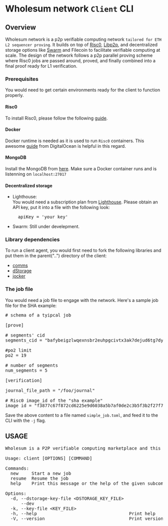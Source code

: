 
# Wholesum network `Client` CLI

## Overview

Wholesum network is a p2p verifiable computing network `tailored for ETH L2 sequencer proving`. It builds on top of [Risc0](https://risczero.com/), [Libp2p](https://libp2p.io), and decentralized storage options like [Swarm](https://ethswarm.org) and Filecoin to facilitate verifiable computing at scale. The design of the network follows a p2p parallel proving scheme where Risc0 jobs are passed around, proved, and finally combined into a final proof ready for L1 verification.

### Prerequisites

You would need to get certain environments ready for the client to function properly.

#### Risc0 

To install Risc0, please follow the following [guide](https://github.com/risc0/risc0?tab=readme-ov-file#getting-started).

#### Docker

Docker runtime is needed as it is used to run `Risc0` containers. This awesome [guide](https://www.digitalocean.com/community/tutorials/how-to-install-and-use-docker-on-ubuntu-20-04) from DigitalOcean is helpful in this regard.

#### MongoDB

Install the MongoDB from [here](https://www.mongodb.com/docs/manual/tutorial/install-mongodb-community-with-docker/). Make sure a Docker container runs and is listenning on `localhost:27017`

#### Decentralized storage

- Lighthouse:  
  You would need a subscription plan from [Lighthouse](https://docs.lighthouse.storage/lighthouse-1/quick-start). Please obtain an API key, put it into a file with the following look:

  <pre>
    apiKey = 'your key'
  </pre>
  
- Swarm:
  Still under develepment.
  

### Library dependencies

To run a client agent, you would first need to fork the following libraries and put them in the parent("..") directory of the client:

- [comms](https://github.com/WholesumNet/comms)
- [dStorage](https://github.com/WholesumNet/dStorage)
- [jocker](https://github.com/WholesumNet/jocker)

### The job file

You would need a job file to engage with the network. Here's a sample job file for the SHA example:
<pre>
# schema of a tyipcal job

[prove]

# segments' cid
segments_cid = "bafybeigzlwqexnsbr2euhpgcivtx3ak7dejud6tg7dyiyja522qscdsovi"

#po2 limit
po2 = 19

# number of segments
num_segments = 5

[verification]

journal_file_path = "/foo/journal"

# Risc0 image_id of the "sha example"
image_id = "f3877c67f872cd6225e9d6038a5b7af0de2c3b5f3b2f27f76a8b09e2230a4f5c"
</pre>

Save the above content to a file named `simple_job.toml`, and feed it to the CLI with the `-j` flag.

## USAGE

<pre>
Wholesum is a P2P verifiable computing marketplace and this program is a CLI for client nodes.

Usage: client [OPTIONS] [COMMAND]

Commands:
  new     Start a new job
  resume  Resume the job
  help    Print this message or the help of the given subcommand(s)

Options:
  -d, --dstorage-key-file &lt;DSTORAGE_KEY_FILE&gt;  
      --dev                                    
  -k, --key-file &lt;KEY_FILE&gt;                    
  -h, --help                                   Print help
  -V, --version                                Print version
</pre>
